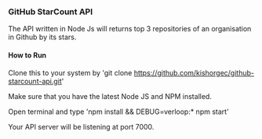 ### GitHub StarCount API 

The API written in Node Js will returns top 3 repositories of an organisation in Github by its
stars.

#### How to Run

Clone this to your system by 'git clone https://github.com/kishorgec/github-starcount-api.git'

Make sure that you have the latest Node JS and NPM installed.

Open terminal and type 'npm install && DEBUG=verloop:* npm start'

Your API server will be listening at port 7000.